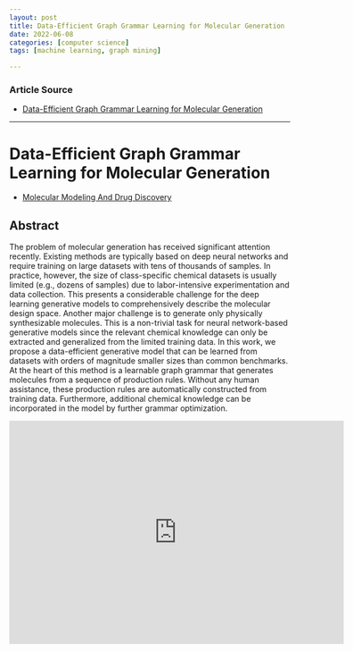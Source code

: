 ```yaml
---
layout: post
title: Data-Efficient Graph Grammar Learning for Molecular Generation
date: 2022-06-08
categories: [computer science]
tags: [machine learning, graph mining]

---
```


### Article Source

* [Data-Efficient Graph Grammar Learning for Molecular Generation](https://www.youtube.com/watch?v=gXpqdseNZBM)

---

# Data-Efficient Graph Grammar Learning for Molecular Generation

* [Molecular Modeling And
Drug Discovery](https://valence-discovery.github.io/M2D2-meetings/)


## Abstract

The problem of molecular generation has received significant attention recently. Existing methods are typically based on deep neural networks and require training on large datasets with tens of thousands of samples. In practice, however, the size of class-specific chemical datasets is usually limited (e.g., dozens of samples) due to labor-intensive experimentation and data collection. This presents a considerable challenge for the deep learning generative models to comprehensively describe the molecular design space. Another major challenge is to generate only physically synthesizable molecules. This is a non-trivial task for neural network-based generative models since the relevant chemical knowledge can only be extracted and generalized from the limited training data. In this work, we propose a data-efficient generative model that can be learned from datasets with orders of magnitude smaller sizes than common benchmarks. At the heart of this method is a learnable graph grammar that generates molecules from a sequence of production rules. Without any human assistance, these production rules are automatically constructed from training data. Furthermore, additional chemical knowledge can be incorporated in the model by further grammar optimization.

<iframe width="600" height="400" src="https://www.youtube.com/embed/gXpqdseNZBM" title="YouTube video player" frameborder="0" allow="accelerometer; autoplay; clipboard-write; encrypted-media; gyroscope; picture-in-picture" allowfullscreen></iframe>
